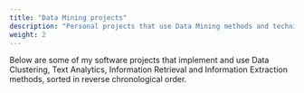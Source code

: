 ```yaml
---
title: "Data Mining projects"
description: "Personal projects that use Data Mining methods and techniques"
weight: 2
---
```


Below are some of my software projects that implement and use Data Clustering,
Text Analytics, Information Retrieval and Information Extraction methods,
sorted in reverse chronological order.
